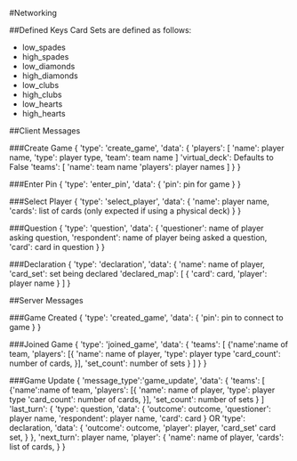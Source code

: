 #Networking

##Defined Keys
Card Sets are defined as follows:
- low_spades
- high_spades
- low_diamonds
- high_diamonds
- low_clubs
- high_clubs
- low_hearts
- high_hearts

##Client Messages

###Create Game
    { 'type': 'create_game',
      'data': {
        'players': [
            'name': player name, 
            'type': player type,
            'team': team name
            ]
        'virtual_deck': Defaults to False
        'teams': [
            'name': team name
            'players': player names ]
        }
    }
    
###Enter Pin
    { 'type': 'enter_pin',
     'data': {
        'pin': pin for game
        }
    }
    
###Select Player
    { 'type': 'select_player',
     'data': {
        'name': player name,
        'cards': list of cards (only expected if using a physical deck) 
        }
    }

###Question
    { 'type': 'question',
      'data': {
        'questioner': name of player asking question,
        'respondent': name of player being asked a question,
        'card': card in question
        }
    }
    
###Declaration
    { 'type': 'declaration',
      'data': {
        'name': name of player,
        'card_set': set being declared
        'declared_map': [
            { 'card': card, 'player': player name }
        ]
      } 

##Server Messages 

###Game Created
    { 'type': 'created_game',
      'data': {
            'pin': pin to connect to game
            }
    }
     
###Joined Game
    { 'type': 'joined_game',
      'data': { 
            'teams': [
                {'name':name of team, 
                'players': [{
                    'name': name of player,
                    'type': player type
                    'card_count': number of cards,
                }],
                'set_count': number of sets
                }
            ]
       }
    }
          
###Game Update
    { 'message_type':'game_update',
      'data': {
        'teams': [
                {'name':name of team, 
                'players': [{
                    'name': name of player,
                    'type': player type
                    'card_count': number of cards,
                }],
                'set_count': number of sets
                }
            ]
        'last_turn': {
            'type': question,
            'data': {
               'outcome': outcome,
               'questioner': player name,
               'respondent': player name,
               'card': card 
            }
            OR
            'type': declaration,
            'data': {
                'outcome': outcome,
                'player': player,
                'card_set' card set,
            }
        },
        'next_turn': player name,
        'player': {
                'name': name of player,
                'cards': list of cards,
            }
        }
